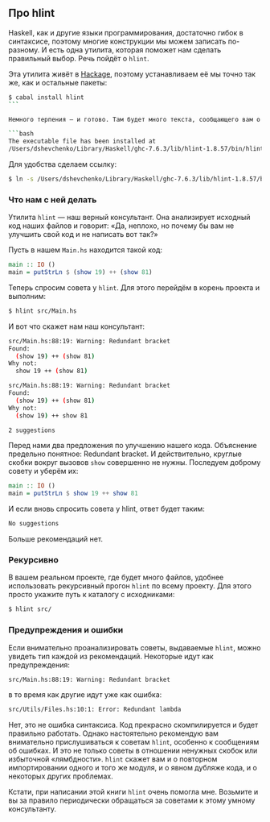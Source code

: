 Про hlint
---------

Haskell, как и другие языки программирования, достаточно гибок в синтаксисе, поэтому многие конструкции мы можем записать по-разному. И есть одна утилита, которая поможет нам сделать правильный выбор. Речь пойдёт о `hlint`.

Эта утилита живёт в [Hackage](http://hackage.haskell.org/package/hlint), поэтому устанавливаем её мы точно так же, как и остальные пакеты:

```bash
$ cabal install hlint
``` 

Немного терпения — и готово. Там будет много текста, сообщающего вам о процессе сборки утилиты, а в конце вы увидите строку наподобие этой:

```bash
The executable file has been installed at
/Users/dshevchenko/Library/Haskell/ghc-7.6.3/lib/hlint-1.8.57/bin/hlint
```

Для удобства сделаем ссылку:

```bash
$ ln -s /Users/dshevchenko/Library/Haskell/ghc-7.6.3/lib/hlint-1.8.57/bin/hlint /usr/local/bin/hlint
```

### Что нам с ней делать

Утилита `hlint` — наш верный консультант. Она анализирует исходный код наших файлов и говорит: «Да, неплохо, но почему бы вам не улучшить свой код и не написать вот так?»

Пусть в нашем `Main.hs` находится такой код:

```haskell
main :: IO ()
main = putStrLn $ (show 19) ++ (show 81)
```

Теперь спросим совета у `hlint`. Для этого перейдём в корень проекта и выполним:
 
```bash
$ hlint src/Main.hs
```

И вот что скажет нам наш консультант:

```bash
src/Main.hs:88:19: Warning: Redundant bracket
Found:
  (show 19) ++ (show 81)
Why not:
  show 19 ++ (show 81)

src/Main.hs:88:19: Warning: Redundant bracket
Found:
  (show 19) ++ (show 81)
Why not:
  (show 19) ++ show 81

2 suggestions
```

Перед нами два предложения по улучшению нашего кода. Объяснение предельно понятное: Redundant bracket. И действительно, круглые скобки вокруг вызовов `show` совершенно не нужны. Последуем доброму совету и уберём их:

```haskell
main :: IO ()
main = putStrLn $ show 19 ++ show 81
```

И если вновь cпросить совета у hlint, ответ будет таким:

```bash
No suggestions
```

Больше рекомендаций нет.

### Рекурсивно

В вашем реальном проекте, где будет много файлов, удобнее использовать рекурсивный прогон `hlint` по всему проекту. Для этого просто укажите путь к каталогу с исходниками:

```bash
$ hlint src/
```

### Предупреждения и ошибки

Если внимательно проанализировать советы, выдаваемые `hlint`, можно увидеть тип каждой из рекомендаций. Некоторые идут как предупреждения:

```bash
src/Main.hs:88:19: Warning: Redundant bracket
```

в то время как другие идут уже как ошибка:

```bash
src/Utils/Files.hs:10:1: Error: Redundant lambda
```

Нет, это не ошибка синтаксиса. Код прекрасно скомпилируется и будет правильно работать. Однако настоятельно рекомендую вам внимательно прислушиваться к советам `hlint`, особенно к сообщениям об ошибках. И это не только советы в отношении ненужных скобок или избыточной «лямбдности». `hlint` скажет вам и о повторном импортировании одного и того же модуля, и о явном дубляже кода, и о некоторых других проблемах.

Кстати, при написании этой книги `hlint` очень помогла мне. Возьмите и вы за правило периодически обращаться за советами к этому умному консультанту.

